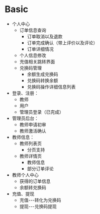 # Basic
- 个人中心
    - 订单信息查询
        - 订单取消以及退款
        - 订单完成确认（带上评价以及评论）
        - 订单详细情况
    - 个人信息修改
    - 充值相关跳转界面
    - 兑换码管理
        - 余额生成兑换码
        - 兑换码转换余额
        - 兑换码操作详细信息列表
- 登录、注册：
    - 教师
    - 用户
    - 管理员登录（已完成）
- 管理员后台：
    - 教师申请初审
    - 教师激活确认
- 教师信息：
    - 教师列表页
        - 分页支持
    - 教师详情页
        - 教师信息
        - 部分订单评论
- 教师个人中心
    - 获得的订单信息
    - 余额转兑换码
- 充值、提现
    - 充值---转化为兑换码
    - 提现---兑换码提现